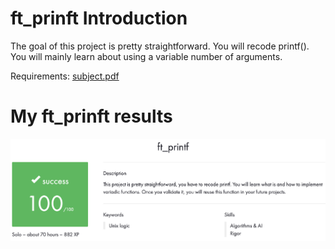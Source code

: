 # ft_prinft Introduction

The goal of this project is pretty straightforward. You will recode printf().
You will mainly learn about using a variable number of arguments.

Requirements: [subject.pdf](./subject.pdf)

# My ft_prinft results 

<img width="1914" alt="libft" src="./images/ft_printf.png">
